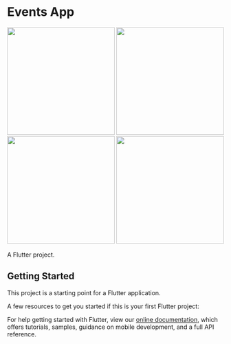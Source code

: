 # Events App

<img src="https://github.com/daniorca/ev_codechallenge/blob/master/screenshots/Home.png" width="250"> <img src="https://github.com/daniorca/ev_codechallenge/blob/master/screenshots/EventDetails_1.png" width="250"> <img src="https://github.com/daniorca/ev_codechallenge/blob/master/screenshots/EventDetails_2.png" width="250"> <img src="https://github.com/daniorca/ev_codechallenge/blob/master/screenshots/Wishlist.png" width="250">

A Flutter project.

## Getting Started

This project is a starting point for a Flutter application.

A few resources to get you started if this is your first Flutter project:

For help getting started with Flutter, view our
[online documentation](https://flutter.dev/docs), which offers tutorials,
samples, guidance on mobile development, and a full API reference.
